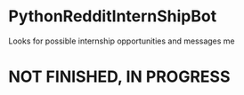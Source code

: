 # PythonRedditInternShipBot
Looks for possible internship opportunities and messages me

# NOT FINISHED, IN PROGRESS #
